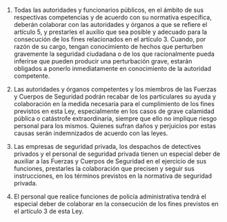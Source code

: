 1. Todas las autoridades y funcionarios públicos, en el ámbito de sus respectivas competencias y de acuerdo con su normativa específica, deberán colaborar con las autoridades y órganos a que se refiere el artículo 5, y prestarles el auxilio que sea posible y adecuado para la consecución de los fines relacionados en el artículo 3. Cuando, por razón de su cargo, tengan conocimiento de hechos que perturben gravemente la seguridad ciudadana o de los que racionalmente pueda inferirse que pueden producir una perturbación grave, estarán obligados a ponerlo inmediatamente en conocimiento de la autoridad competente.

2. Las autoridades y órganos competentes y los miembros de las Fuerzas y Cuerpos de Seguridad podrán recabar de los particulares su ayuda y colaboración en la medida necesaria para el cumplimiento de los fines previstos en esta Ley, especialmente en los casos de grave calamidad pública o catástrofe extraordinaria, siempre que ello no implique riesgo personal para los mismos. Quienes sufran daños y perjuicios por estas causas serán indemnizados de acuerdo con las leyes.

3. Las empresas de seguridad privada, los despachos de detectives privados y el personal de seguridad privada tienen un especial deber de auxiliar a las Fuerzas y Cuerpos de Seguridad en el ejercicio de sus funciones, prestarles la colaboración que precisen y seguir sus instrucciones, en los términos previstos en la normativa de seguridad privada.

4. El personal que realice funciones de policía administrativa tendrá el especial deber de colaborar en la consecución de los fines previstos en el artículo 3 de esta Ley.